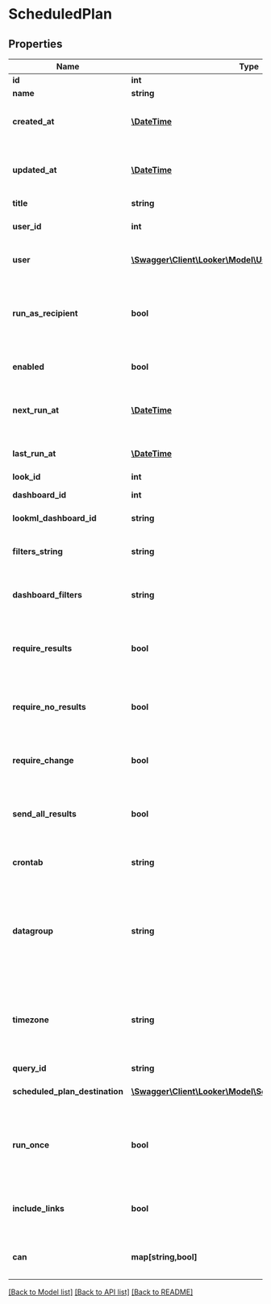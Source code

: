 # ScheduledPlan

## Properties
Name | Type | Description | Notes
------------ | ------------- | ------------- | -------------
**id** | **int** | Unique Id | [optional] 
**name** | **string** | Name | [optional] 
**created_at** | [**\DateTime**](\DateTime.md) | Date and time when ScheduledPlan was created | [optional] 
**updated_at** | [**\DateTime**](\DateTime.md) | Date and time when ScheduledPlan was last updated | [optional] 
**title** | **string** | Title | [optional] 
**user_id** | **int** | User Id which owns this ScheduledPlan | [optional] 
**user** | [**\Swagger\Client\Looker\Model\UserPublic**](UserPublic.md) | User who owns this ScheduledPlan | [optional] 
**run_as_recipient** | **bool** | Whether schedule is ran as recipient (only applicable for email recipients) | [optional] 
**enabled** | **bool** | Whether the ScheduledPlan is enabled | [optional] 
**next_run_at** | [**\DateTime**](\DateTime.md) | When the ScheduledPlan will next run (null if running once) | [optional] 
**last_run_at** | [**\DateTime**](\DateTime.md) | When the ScheduledPlan was last run | [optional] 
**look_id** | **int** | Id of a look | [optional] 
**dashboard_id** | **int** | Id of a dashboard | [optional] 
**lookml_dashboard_id** | **string** | Id of a LookML dashboard | [optional] 
**filters_string** | **string** | Query string to run look or dashboard with | [optional] 
**dashboard_filters** | **string** | (DEPRECATED) Alias for filters_string field | [optional] 
**require_results** | **bool** | Delivery should occur if running the dashboard or look returns results | [optional] 
**require_no_results** | **bool** | Delivery should occur if the dashboard look does not return results | [optional] 
**require_change** | **bool** | Delivery should occur if data have changed since the last run | [optional] 
**send_all_results** | **bool** | Will run an unlimited query and send all results. | [optional] 
**crontab** | **string** | Vixie-Style crontab specification when to run | [optional] 
**datagroup** | **string** | Name of a datagroup; if specified will run when datagroup triggered (can&#39;t be used with cron string) | [optional] 
**timezone** | **string** | Timezone for interpreting the specified crontab (default is Looker instance timezone) | [optional] 
**query_id** | **string** | Query id | [optional] 
**scheduled_plan_destination** | [**\Swagger\Client\Looker\Model\ScheduledPlanDestination[]**](ScheduledPlanDestination.md) | Scheduled plan destinations | [optional] 
**run_once** | **bool** | Whether the plan in question should only be run once (usually for testing) | [optional] 
**include_links** | **bool** | Whether links back to Looker should be included in this ScheduledPlan | [optional] 
**can** | **map[string,bool]** | Operations the current user is able to perform on this object | [optional] 

[[Back to Model list]](../README.md#documentation-for-models) [[Back to API list]](../README.md#documentation-for-api-endpoints) [[Back to README]](../README.md)


